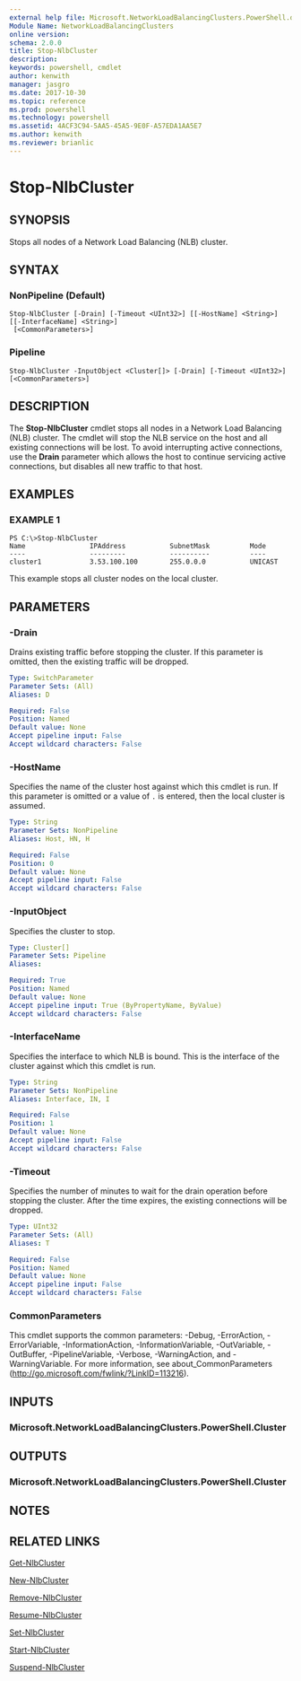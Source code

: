 ```yaml
---
external help file: Microsoft.NetworkLoadBalancingClusters.PowerShell.dll-Help.xml
Module Name: NetworkLoadBalancingClusters
online version: 
schema: 2.0.0
title: Stop-NlbCluster
description: 
keywords: powershell, cmdlet
author: kenwith
manager: jasgro
ms.date: 2017-10-30
ms.topic: reference
ms.prod: powershell
ms.technology: powershell
ms.assetid: 4ACF3C94-5AA5-45A5-9E0F-A57EDA1AA5E7
ms.author: kenwith
ms.reviewer: brianlic
---
```


# Stop-NlbCluster

## SYNOPSIS
Stops all nodes of a Network Load Balancing (NLB) cluster.

## SYNTAX

### NonPipeline (Default)
```
Stop-NlbCluster [-Drain] [-Timeout <UInt32>] [[-HostName] <String>] [[-InterfaceName] <String>]
 [<CommonParameters>]
```

### Pipeline
```
Stop-NlbCluster -InputObject <Cluster[]> [-Drain] [-Timeout <UInt32>] [<CommonParameters>]
```

## DESCRIPTION
The **Stop-NlbCluster** cmdlet stops all nodes in a Network Load Balancing (NLB) cluster.
The cmdlet will stop the NLB service on the host and all existing connections will be lost.
To avoid interrupting active connections, use the **Drain** parameter which allows the host to continue servicing active connections, but disables all new traffic to that host.

## EXAMPLES

### EXAMPLE 1
```
PS C:\>Stop-NlbCluster
Name                IPAddress           SubnetMask          Mode 
----                ---------           ----------          ---- 
cluster1            3.53.100.100        255.0.0.0           UNICAST
```

This example stops all cluster nodes on the local cluster.

## PARAMETERS

### -Drain
Drains existing traffic before stopping the cluster.
If this parameter is omitted, then the existing traffic will be dropped.

```yaml
Type: SwitchParameter
Parameter Sets: (All)
Aliases: D

Required: False
Position: Named
Default value: None
Accept pipeline input: False
Accept wildcard characters: False
```

### -HostName
Specifies the name of the cluster host against which this cmdlet is run.
If this parameter is omitted or a value of `.` is entered, then the local cluster is assumed.

```yaml
Type: String
Parameter Sets: NonPipeline
Aliases: Host, HN, H

Required: False
Position: 0
Default value: None
Accept pipeline input: False
Accept wildcard characters: False
```

### -InputObject
Specifies the cluster to stop.

```yaml
Type: Cluster[]
Parameter Sets: Pipeline
Aliases: 

Required: True
Position: Named
Default value: None
Accept pipeline input: True (ByPropertyName, ByValue)
Accept wildcard characters: False
```

### -InterfaceName
Specifies the interface to which NLB is bound.
This is the interface of the cluster against which this cmdlet is run.

```yaml
Type: String
Parameter Sets: NonPipeline
Aliases: Interface, IN, I

Required: False
Position: 1
Default value: None
Accept pipeline input: False
Accept wildcard characters: False
```

### -Timeout
Specifies the number of minutes to wait for the drain operation before stopping the cluster.
After the time expires, the existing connections will be dropped.

```yaml
Type: UInt32
Parameter Sets: (All)
Aliases: T

Required: False
Position: Named
Default value: None
Accept pipeline input: False
Accept wildcard characters: False
```

### CommonParameters
This cmdlet supports the common parameters: -Debug, -ErrorAction, -ErrorVariable, -InformationAction, -InformationVariable, -OutVariable, -OutBuffer, -PipelineVariable, -Verbose, -WarningAction, and -WarningVariable. For more information, see about_CommonParameters (http://go.microsoft.com/fwlink/?LinkID=113216).

## INPUTS

### Microsoft.NetworkLoadBalancingClusters.PowerShell.Cluster

## OUTPUTS

### Microsoft.NetworkLoadBalancingClusters.PowerShell.Cluster

## NOTES

## RELATED LINKS

[Get-NlbCluster](./Get-NlbCluster.md)

[New-NlbCluster](./New-NlbCluster.md)

[Remove-NlbCluster](./Remove-NlbCluster.md)

[Resume-NlbCluster](./Resume-NlbCluster.md)

[Set-NlbCluster](./Set-NlbCluster.md)

[Start-NlbCluster](./Start-NlbCluster.md)

[Suspend-NlbCluster](./Suspend-NlbCluster.md)
